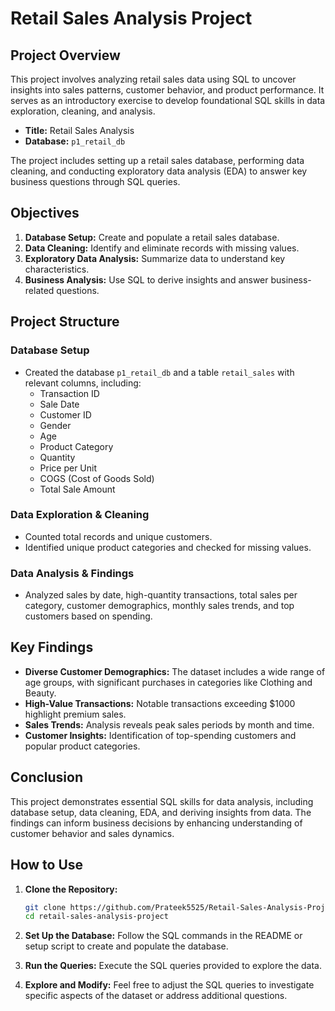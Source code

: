 # Retail Sales Analysis Project

## Project Overview

This project involves analyzing retail sales data using SQL to uncover insights into sales patterns, customer behavior, and product performance. It serves as an introductory exercise to develop foundational SQL skills in data exploration, cleaning, and analysis.

- **Title:** Retail Sales Analysis
- **Database:** `p1_retail_db`

The project includes setting up a retail sales database, performing data cleaning, and conducting exploratory data analysis (EDA) to answer key business questions through SQL queries.

## Objectives

1. **Database Setup:** Create and populate a retail sales database.
2. **Data Cleaning:** Identify and eliminate records with missing values.
3. **Exploratory Data Analysis:** Summarize data to understand key characteristics.
4. **Business Analysis:** Use SQL to derive insights and answer business-related questions.

## Project Structure

### Database Setup

- Created the database `p1_retail_db` and a table `retail_sales` with relevant columns, including:
  - Transaction ID
  - Sale Date
  - Customer ID
  - Gender
  - Age
  - Product Category
  - Quantity
  - Price per Unit
  - COGS (Cost of Goods Sold)
  - Total Sale Amount

### Data Exploration & Cleaning

- Counted total records and unique customers.
- Identified unique product categories and checked for missing values.

### Data Analysis & Findings

- Analyzed sales by date, high-quantity transactions, total sales per category, customer demographics, monthly sales trends, and top customers based on spending.

## Key Findings

- **Diverse Customer Demographics:** The dataset includes a wide range of age groups, with significant purchases in categories like Clothing and Beauty.
- **High-Value Transactions:** Notable transactions exceeding $1000 highlight premium sales.
- **Sales Trends:** Analysis reveals peak sales periods by month and time.
- **Customer Insights:** Identification of top-spending customers and popular product categories.

## Conclusion

This project demonstrates essential SQL skills for data analysis, including database setup, data cleaning, EDA, and deriving insights from data. The findings can inform business decisions by enhancing understanding of customer behavior and sales dynamics.

## How to Use

1. **Clone the Repository:**
   ```bash
   git clone https://github.com/Prateek5525/Retail-Sales-Analysis-Project.git
   cd retail-sales-analysis-project

2. **Set Up the Database:**
    Follow the SQL commands in the README or setup script to create and populate the database.
   
4. **Run the Queries:**
    Execute the SQL queries provided to explore the data.
   
5. **Explore and Modify:**
    Feel free to adjust the SQL queries to investigate specific aspects of the dataset or address additional questions.
